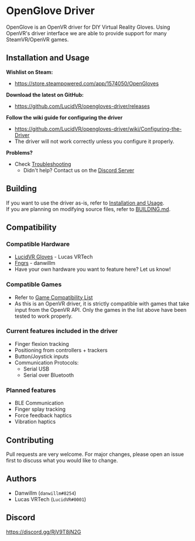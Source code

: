 # OpenGlove Driver

OpenGlove is an OpenVR driver for DIY Virtual Reality Gloves. Using OpenVR's driver interface we are able to provide support for many SteamVR/OpenVR games.

## Installation and Usage
**Wishlist on Steam:**
 * https://store.steampowered.com/app/1574050/OpenGloves

**Download the latest on GitHub:**
 * https://github.com/LucidVR/opengloves-driver/releases

**Follow the wiki guide for configuring the driver**
* https://github.com/LucidVR/opengloves-driver/wiki/Configuring-the-Driver
* The driver will not work correctly unless you configure it properly.  

**Problems?**
* Check [Troubleshooting](https://github.com/LucidVR/opengloves-driver/wiki/Troubleshooting)
  * Didn't help? Contact us on the [Discord Server](https://discord.com/invite/Y6XTvnHDUC)
## Building
If you want to use the driver as-is, refer to [Installation and Usage](#Installation-and-Usage).  
If you are planning on modifying source files, refer to [BUILDING.md](https://github.com/LucidVR/opengloves-driver/blob/develop/BUILDING.md).

## Compatibility
### Compatible Hardware
* [LucidVR Gloves](https://github.com/LucidVR/lucidgloves-hardware) - Lucas VRTech
* [Fngrs](https://github.com/danwillm/Fngrs/) - danwillm
* Have your own hardware you want to feature here? Let us know!

### Compatible Games
* Refer to [Game Compatibility List](https://github.com/LucidVR/opengloves-driver/wiki/Game-Compatibility-List)
* As this is an OpenVR driver, it is strictly compatible with games that take input from the OpenVR API. Only the games in the list above have been tested to work properly.

### Current features included in the driver
* Finger flexion tracking
* Positioning from controllers + trackers
* Button/Joystick inputs
* Communication Protocols:
  * Serial USB
  * Serial over Bluetooth

### Planned features
* BLE Communication
* Finger splay tracking
* Force feedback haptics
* Vibration haptics


## Contributing
Pull requests are very welcome. For major changes, please open an issue first to discuss what you would like to change.

## Authors

* Danwillm (`danwillm#8254`)
* Lucas VRTech (`LucidVR#0001`)

## Discord
https://discord.gg/RjV9T8jN2G
